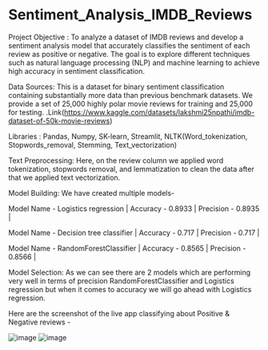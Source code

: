 # Sentiment_Analysis_IMDB_Reviews

Project Objective : To analyze a dataset of IMDB reviews and develop a sentiment analysis model that accurately classifies the sentiment of each review as positive or negative. The goal is to explore different techniques such as natural language processing (NLP) and machine learning to achieve high accuracy in sentiment classification.

Data Sources: This is a dataset for binary sentiment classification containing substantially more data than previous benchmark datasets. We provide a set of 25,000 highly polar movie reviews for training and 25,000 for testing. .Link(https://www.kaggle.com/datasets/lakshmi25npathi/imdb-dataset-of-50k-movie-reviews)

Libraries : Pandas, Numpy, SK-learn, Streamlit, NLTK(Word_tokenization, Stopwords_removal, Stemming, Text_vectorization)

Text Preprocessing: Here, on the review column we applied word tokenization, stopwords removal, and lemmatization to clean the data after that we applied text vectorization.

Model Building: We have created multiple models-

Model Name - Logistics regression | Accuracy - 0.8933 | Precision - 0.8935 |

Model Name - Decision tree classifier | Accuracy - 0.717 | Precision - 0.717 |

Model Name - RandomForestClassifier | Accuracy - 0.8565 | Precision - 0.8566 |

Model Selection: As we can see there are 2 models which are performing very well in terms of precision RandomForestClassifier and Logistics regression but when it comes to accuracy we will go ahead with Logistics regression.

Here are the screenshot of the live app classifying about Positive & Negative reviews -

![image](https://github.com/deependra-eng/Sentiment_Analysis_IMDB_Reviews/assets/56891041/b797b2ba-8890-4ce9-91b1-74974a145f4f)
![image](https://github.com/deependra-eng/Sentiment_Analysis_IMDB_Reviews/assets/56891041/165aa5c3-cf8b-4341-bf9d-fd331b5cb0eb)

